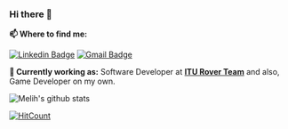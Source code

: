 ### Hi there 👋

<!--
**MelihCelik00/MelihCelik00** is a ✨ _special_ ✨ repository because its `README.md` (this file) appears on your GitHub profile.

<img src="https://media.giphy.com/media/X5TVGmA2mpfmo/giphy.gif" width="90px"></h2>

Hello everyone, I'm Melih. I am a software developer from Turkey. I am Geomatics Engineering Student at Istanbul Technical University. I love working on Robotics and Game Development. I love to code with Python, C# and C++.

**Summary about me:**

- 🔭 I’m currently working on a Hyper Casual Games with Unity.
- 🌱 I’m currently learning C++(to get better at it) and Game Development.
- 💬 Ask me about anything you think that I can answer.
- 📫 How to reach me: You can reach me via email: melihsafa.c@gmail.com
- ⚡ Fun fact: I love playing basketball and video games.
-->

**📫 Where to find me:** 

[![Linkedin Badge](https://img.shields.io/badge/-melihsafacelik-blue?style=flat-square&logo=Linkedin&logoColor=white&link=https://www.linkedin.com/in/melihsafacelik/)](https://www.linkedin.com/in/melihsafacelik/) 
[![Gmail Badge](https://img.shields.io/badge/-melihsafa.c@gmail.com-c14438?style=flat-square&logo=Gmail&logoColor=white&link=mailto:melihsafa.c@gmail.com)](mailto:melihsafa.c@gmail.com)

**💼 Currently working as:** Software Developer at <a href="https://www.rover.itu.edu.tr/" target="_blank"><b>ITU Rover Team</b></a> and also, Game Developer on my own.

![Melih's github stats](https://github-readme-stats.vercel.app/api?username=MelihCelik00&show_icons=true&line_height=30)

[![HitCount](http://hits.dwyl.com/MelihCelik00/MelihCelik00.svg)](http://hits.dwyl.com/MelihCelik00/MelihCelik00)
